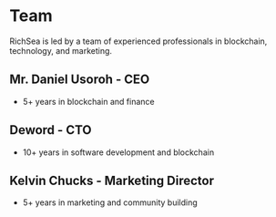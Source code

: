 # Team

RichSea is led by a team of experienced professionals in blockchain, technology, and marketing.

## Mr. Daniel Usoroh - CEO
- 5+ years in blockchain and finance

## Deword - CTO
- 10+ years in software development and blockchain

## Kelvin Chucks - Marketing Director
- 5+ years in marketing and community building
